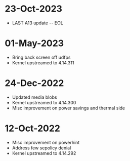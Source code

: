 # 23-Oct-2023
- LAST A13 update -- EOL

# 01-May-2023
- Bring back screen off udfps
- Kernel upstreamed to 4.14.311

# 24-Dec-2022
- Updated media blobs
- Kernel upstreamed to 4.14.300
- Misc improvement on power savings and thermal side

# 12-Oct-2022
- Misc improvement on powerhint
- Address few sepolicy denial 
- Kernel upstreamed to 4.14.292
